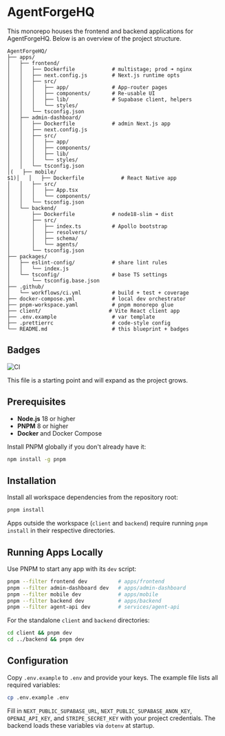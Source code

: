 # AgentForgeHQ

This monorepo houses the frontend and backend applications for AgentForgeHQ. Below is an overview of the project structure.

```text
AgentForgeHQ/
├── apps/
│   ├── frontend/
│   │   ├── Dockerfile            # multistage; prod ➜ nginx
│   │   ├── next.config.js        # Next.js runtime opts
│   │   ├── src/
│   │   │   ├── app/              # App‑router pages
│   │   │   ├── components/       # Re‑usable UI
│   │   │   ├── lib/              # Supabase client, helpers
│   │   │   └── styles/
│   │   └── tsconfig.json
│   ├── admin-dashboard/
│   │   ├── Dockerfile            # admin Next.js app
│   │   ├── next.config.js
│   │   ├── src/
│   │   │   ├── app/
│   │   │   ├── components/
│   │   │   ├── lib/
│   │   │   └── styles/
│   │   └── tsconfig.json
│(   ├── mobile/
$1)│   │   ├── Dockerfile            # React Native app
│   │   ├── src/
│   │   │   ├── App.tsx
│   │   │   └── components/
│   │   └── tsconfig.json
│   └── backend/
│       ├── Dockerfile            # node18‑slim ➜ dist
│       ├── src/
│       │   ├── index.ts          # Apollo bootstrap
│       │   ├── resolvers/
│       │   ├── schema/
│       │   └── agents/
│       └── tsconfig.json
├── packages/
│   ├── eslint-config/            # share lint rules
│   │   └── index.js
│   └── tsconfig/                 # base TS settings
│       └── tsconfig.base.json
├── .github/
│   └── workflows/ci.yml          # build + test + coverage
├── docker-compose.yml            # local dev orchestrator
├── pnpm-workspace.yaml           # pnpm monorepo glue
├── client/                      # Vite React client app
├── .env.example                  # var template
├── .prettierrc                   # code‑style config
└── README.md                     # this blueprint + badges
```

## Badges

![CI](https://img.shields.io/github/actions/workflow/status/miamicreme/AgentForgeHQ/ci.yml?branch=main)

This file is a starting point and will expand as the project grows.

## Prerequisites

- **Node.js** 18 or higher
- **PNPM** 8 or higher
- **Docker** and Docker Compose

Install PNPM globally if you don't already have it:

```bash
npm install -g pnpm
```

## Installation

Install all workspace dependencies from the repository root:

```bash
pnpm install
```

Apps outside the workspace (`client` and `backend`) require running `pnpm install` in their respective directories.

## Running Apps Locally

Use PNPM to start any app with its `dev` script:

```bash
pnpm --filter frontend dev          # apps/frontend
pnpm --filter admin-dashboard dev   # apps/admin-dashboard
pnpm --filter mobile dev            # apps/mobile
pnpm --filter backend dev           # apps/backend
pnpm --filter agent-api dev         # services/agent-api
```

For the standalone `client` and `backend` directories:

```bash
cd client && pnpm dev
cd ../backend && pnpm dev
```

## Configuration

Copy `.env.example` to `.env` and provide your keys. The example file lists all required variables:

```bash
cp .env.example .env
```

Fill in `NEXT_PUBLIC_SUPABASE_URL`, `NEXT_PUBLIC_SUPABASE_ANON_KEY`,
`OPENAI_API_KEY`, and `STRIPE_SECRET_KEY` with your project credentials.
The backend loads these variables via `dotenv` at startup.
